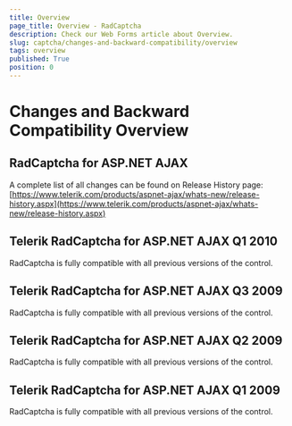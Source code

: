 ```yaml
---
title: Overview
page_title: Overview - RadCaptcha
description: Check our Web Forms article about Overview.
slug: captcha/changes-and-backward-compatibility/overview
tags: overview
published: True
position: 0
---
```


# Changes and Backward Compatibility Overview



## RadCaptcha for ASP.NET AJAX

A complete list of all changes can be found on Release History page: [https://www.telerik.com/products/aspnet-ajax/whats-new/release-history.aspx](https://www.telerik.com/products/aspnet-ajax/whats-new/release-history.aspx)



## Telerik RadCaptcha for ASP.NET AJAX Q1 2010

RadCaptcha is fully compatible with all previous versions of the control.



## Telerik RadCaptcha for ASP.NET AJAX Q3 2009

RadCaptcha is fully compatible with all previous versions of the control.



## Telerik RadCaptcha for ASP.NET AJAX Q2 2009

RadCaptcha is fully compatible with all previous versions of the control.



## Telerik RadCaptcha for ASP.NET AJAX Q1 2009

RadCaptcha is fully compatible with all previous versions of the control.

